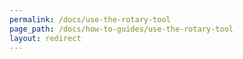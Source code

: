 ```yaml
---
permalink: /docs/use-the-rotary-tool
page_path: /docs/how-to-guides/use-the-rotary-tool
layout: redirect
---
```

